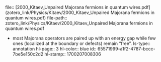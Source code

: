 file:: [2000_Kitaev_Unpaired Majorana fermions in quantum wires.pdf](zotero_link/Physics/Kitaev/2000_Kitaev_Unpaired Majorana fermions in quantum wires.pdf)
file-path:: zotero_link/Physics/Kitaev/2000_Kitaev_Unpaired Majorana fermions in quantum wires.pdf

- most Majorana operators are paired up with an energy gap while few ones (localized at the boundary or defects) remain “free”.
  ls-type:: annotation
  hl-page:: 3
  hl-color:: blue
  id:: 65571999-a1f2-4787-bccc-7be5e150c2d2
  hl-stamp:: 1700207008306